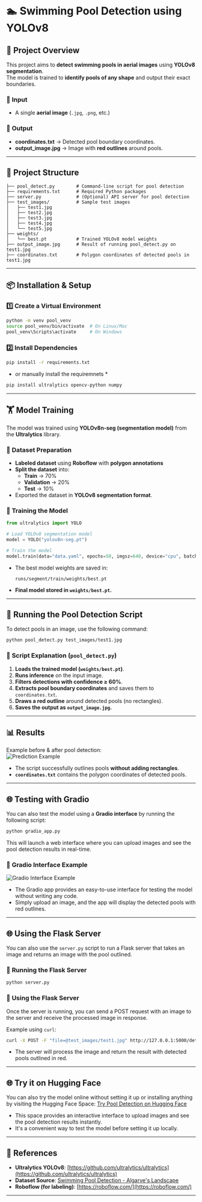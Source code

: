 
# 🏊 Swimming Pool Detection using YOLOv8

## 📌 Project Overview
This project aims to **detect swimming pools in aerial images** using **YOLOv8 segmentation**.  
The model is trained to **identify pools of any shape** and output their exact boundaries.

### 🔹 **Input**
- A single **aerial image** (`.jpg`, `.png`, etc.)

### 🔹 **Output**
- **coordinates.txt** → Detected pool boundary coordinates.
- **output_image.jpg** → Image with **red outlines** around pools.

---

## 📂 **Project Structure**
```
├── pool_detect.py        # Command-line script for pool detection
├── requirements.txt      # Required Python packages
├── server.py             # (Optional) API server for pool detection
├── test_images/          # Sample test images
│   ├── test1.jpg
│   ├── test2.jpg
│   ├── test3.jpg
│   ├── test4.jpg
│   └── test5.jpg
├── weights/
│   └── best.pt           # Trained YOLOv8 model weights
├── output_image.jpg      # Result of running pool_detect.py on test1.jpg
├── coordinates.txt       # Polygon coordinates of detected pools in test1.jpg
```

---

## 📦 **Installation & Setup**
### **1️⃣ Create a Virtual Environment**
```bash
python -m venv pool_venv
source pool_venv/bin/activate  # On Linux/Mac
pool_venv\Scripts\activate     # On Windows
```

### **2️⃣ Install Dependencies**
```bash
pip install -r requirements.txt
```
* or manually install the requiremnets *  
```bash
pip install ultralytics opencv-python numpy
```

---

## 🏋 **Model Training**
The model was trained using **YOLOv8n-seg (segmentation model)** from the **Ultralytics** library.

### 🔹 **Dataset Preparation**
- **Labeled dataset** using **Roboflow** with **polygon annotations**
- **Split the dataset** into:
  - **Train** → 70%
  - **Validation** → 20%
  - **Test** → 10%
- Exported the dataset in **YOLOv8 segmentation format**.

### 🔹 **Training the Model**
```python
from ultralytics import YOLO

# Load YOLOv8 segmentation model
model = YOLO("yolov8n-seg.pt")

# Train the model
model.train(data="data.yaml", epochs=50, imgsz=640, device="cpu", batch=8, workers=4)
```
- The best model weights are saved in:
  ```
  runs/segment/train/weights/best.pt
  ```
- **Final model stored in `weights/best.pt`.**

---

## 🚀 **Running the Pool Detection Script**
To detect pools in an image, use the following command:
```bash
python pool_detect.py test_images/test1.jpg
```
### 🔹 **Script Explanation (`pool_detect.py`)**
1. **Loads the trained model (`weights/best.pt`)**.
2. **Runs inference** on the input image.
3. **Filters detections with confidence ≥ 60%**.
4. **Extracts pool boundary coordinates** and saves them to `coordinates.txt`.
5. **Draws a red outline** around detected pools (no rectangles).
6. **Saves the output as `output_image.jpg`.**

---

## 📊 **Results**
Example before & after pool detection:  
![Prediction Example](assets/results.png)

- The script successfully outlines pools **without adding rectangles**.
- **`coordinates.txt`** contains the polygon coordinates of detected pools.

---

## 🌐 **Testing with Gradio**
You can also test the model using a **Gradio interface** by running the following script:
```bash
python gradio_app.py
```
This will launch a web interface where you can upload images and see the pool detection results in real-time.

### 🔹 **Gradio Interface Example**
![Gradio Interface Example](assets/gradio.png)

- The Gradio app provides an easy-to-use interface for testing the model without writing any code.
- Simply upload an image, and the app will display the detected pools with red outlines.

---

## 🌐 **Using the Flask Server**
You can also use the `server.py` script to run a Flask server that takes an image and returns an image with the pool outlined.

### 🔹 **Running the Flask Server**
```bash
python server.py
```

### 🔹 **Using the Flask Server**
Once the server is running, you can send a POST request with an image to the server and receive the processed image in response.

Example using `curl`:
```bash
curl -X POST -F "file=@test_images/test1.jpg" http://127.0.0.1:5000/detect -o output_image.jpg
```

- The server will process the image and return the result with detected pools outlined in red.

---


## 🌐 **Try it on Hugging Face**
You can also try the model online without setting it up or installing anything by visiting the Hugging Face Space:
[Try Pool Detection on Hugging Face](https://huggingface.co/spaces/ahmedFatrah/pool_detection)

- This space provides an interactive interface to upload images and see the pool detection results instantly.
- It's a convenient way to test the model before setting it up locally.

---





## 📖 **References**
- **Ultralytics YOLOv8**: [https://github.com/ultralytics/ultralytics](https://github.com/ultralytics/ultralytics)
- **Dataset Source**: [Swimming Pool Detection - Algarve's Landscape](https://www.kaggle.com/datasets/cici118/swimming-pool-detection-algarves-landscape)
- **Roboflow (for labeling)**: [https://roboflow.com/](https://roboflow.com/)

---

